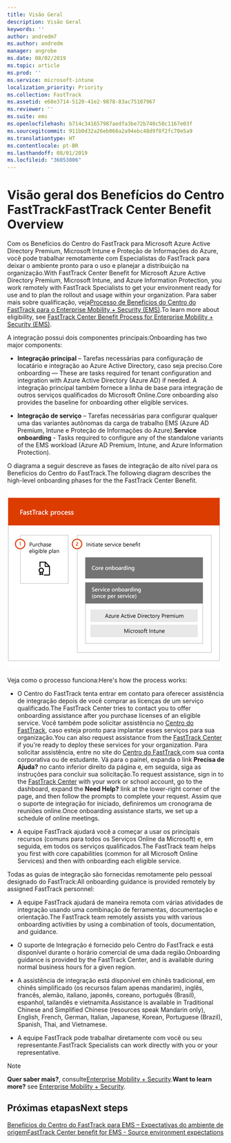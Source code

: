 ```yaml
---
title: Visão Geral
description: Visão Geral
keywords: ''
author: andredm7
ms.author: andredm
manager: angrobe
ms.date: 08/02/2019
ms.topic: article
ms.prod: ''
ms.service: microsoft-intune
localization_priority: Priority
ms.collection: FastTrack
ms.assetid: e60e3714-5120-41e2-9878-83ac75107967
ms.reviewer: ''
ms.suite: ems
ms.openlocfilehash: b714c341657987aedfa3be72b740c50c1167e03f
ms.sourcegitcommit: 911b0d32a26eb068a2a94ebc48d9f8f2fc70e5a9
ms.translationtype: HT
ms.contentlocale: pt-BR
ms.lasthandoff: 08/01/2019
ms.locfileid: "36053806"
---
```

# <a name="fasttrack-center-benefit-overview"></a><span data-ttu-id="71f6c-103">Visão geral dos Benefícios do Centro FastTrack</span><span class="sxs-lookup"><span data-stu-id="71f6c-103">FastTrack Center Benefit Overview</span></span>

<span data-ttu-id="71f6c-104">Com os Benefícios do Centro do FastTrack para Microsoft Azure Active Directory Premium, Microsoft Intune e Proteção de Informações do Azure, você pode trabalhar remotamente com Especialistas do FastTrack para deixar o ambiente pronto para o uso e planejar a distribuição na organização.</span><span class="sxs-lookup"><span data-stu-id="71f6c-104">With FastTrack Center Benefit for Microsoft Azure Active Directory Premium, Microsoft Intune, and Azure Information Protection, you work remotely with FastTrack Specialists to get your environment ready for use and to plan the rollout and usage within your organization.</span></span> <span data-ttu-id="71f6c-105">Para saber mais sobre qualificação, veja[Processo de Benefícios do Centro do FastTrack para o Enterprise Mobility + Security (EMS)](EMS-fasttrack-process.md).</span><span class="sxs-lookup"><span data-stu-id="71f6c-105">To learn more about eligibility, see [FastTrack Center Benefit Process for Enterprise Mobility + Security (EMS)](EMS-fasttrack-process.md).</span></span>

<span data-ttu-id="71f6c-106">A integração possui dois componentes principais:</span><span class="sxs-lookup"><span data-stu-id="71f6c-106">Onboarding has two major components:</span></span>

-   <span data-ttu-id="71f6c-107">**Integração principal** – Tarefas necessárias para configuração de locatário e integração ao Azure Active Directory, caso seja preciso.</span><span class="sxs-lookup"><span data-stu-id="71f6c-107">Core onboarding — These are tasks required for tenant configuration and integration with Azure Active Directory (Azure AD) if needed.</span></span> <span data-ttu-id="71f6c-108">A integração principal também fornece a linha de base para integração de outros serviços qualificados do Microsoft Online.</span><span class="sxs-lookup"><span data-stu-id="71f6c-108">Core onboarding also provides the baseline for onboarding other eligible services.</span></span>

-   <span data-ttu-id="71f6c-109">**Integração de serviço** – Tarefas necessárias para configurar qualquer uma das variantes autônomas da carga de trabalho EMS (Azure AD Premium, Intune e Proteção de Informações do Azure).</span><span class="sxs-lookup"><span data-stu-id="71f6c-109">**Service onboarding** - Tasks required to configure any of the standalone variants of the EMS workload (Azure AD Premium, Intune, and Azure Information Protection).</span></span>

<span data-ttu-id="71f6c-110">O diagrama a seguir descreve as fases de integração de alto nível para os Benefícios do Centro do FastTrack.</span><span class="sxs-lookup"><span data-stu-id="71f6c-110">The following diagram describes the high-level onboarding phases for the the FastTrack Center Benefit.</span></span>

![As fases de integração de alto nível do uso dos Benefícios do Centro do FastTrack](./media/ft-onboarding-process.png)

<span data-ttu-id="71f6c-112">Veja como o processo funciona:</span><span class="sxs-lookup"><span data-stu-id="71f6c-112">Here's how the process works:</span></span>

- <span data-ttu-id="71f6c-113">O Centro do FastTrack tenta entrar em contato para oferecer assistência de integração depois de você comprar as licenças de um serviço qualificado.</span><span class="sxs-lookup"><span data-stu-id="71f6c-113">The FastTrack Center tries to contact you to offer onboarding assistance after you purchase licenses of an eligible service.</span></span> <span data-ttu-id="71f6c-114">Você também pode solicitar assistência no [Centro do FastTrack](https://go.microsoft.com/fwlink/?linkid=780698), caso esteja pronto para implantar esses serviços para sua organização.</span><span class="sxs-lookup"><span data-stu-id="71f6c-114">You can also request assistance from the [FastTrack Center](https://go.microsoft.com/fwlink/?linkid=780698) if you're ready to deploy these services for your organization.</span></span> <span data-ttu-id="71f6c-115">Para solicitar assistência, entre no site do [Centro do FastTrack ](https://go.microsoft.com/fwlink/?linkid=780698) com sua conta corporativa ou de estudante. Vá para o painel, expanda o link **Precisa de Ajuda?** no canto inferior direito da página e, em seguida, siga as instruções para concluir sua solicitação.</span><span class="sxs-lookup"><span data-stu-id="71f6c-115">To request assistance, sign in to the [FastTrack Center](https://go.microsoft.com/fwlink/?linkid=780698) with your work or school account, go to the dashboard, expand the **Need Help?** link at the lower-right corner of the page, and then follow the prompts to complete your request.</span></span> <span data-ttu-id="71f6c-116">Assim que o suporte de integração for iniciado, definiremos um cronograma de reuniões online.</span><span class="sxs-lookup"><span data-stu-id="71f6c-116">Once onboarding assistance starts, we set up a schedule of online meetings.</span></span>

-   <span data-ttu-id="71f6c-117">A equipe FastTrack ajudará você a começar a usar os principais recursos (comuns para todos os Serviços Online da Microsoft) e, em seguida, em todos os serviços qualificados.</span><span class="sxs-lookup"><span data-stu-id="71f6c-117">The FastTrack team helps you first with core capabilities (common for all Microsoft Online Services) and then with onboarding each eligible service.</span></span>

<span data-ttu-id="71f6c-118">Todas as guias de integração são fornecidas remotamente pelo pessoal designado do FastTrack:</span><span class="sxs-lookup"><span data-stu-id="71f6c-118">All onboarding guidance is provided remotely by assigned FastTrack personnel:</span></span>

-   <span data-ttu-id="71f6c-119">A equipe FastTrack ajudará de maneira remota com várias atividades de integração usando uma combinação de ferramentas, documentação e orientação.</span><span class="sxs-lookup"><span data-stu-id="71f6c-119">The FastTrack team remotely assists you with various onboarding activities by using a combination of tools, documentation, and guidance.</span></span>

-   <span data-ttu-id="71f6c-120">O suporte de Integração é fornecido pelo Centro do FastTrack e está disponível durante o horário comercial de uma dada região.</span><span class="sxs-lookup"><span data-stu-id="71f6c-120">Onboarding guidance is provided by the FastTrack Center, and is available during normal business hours for a given region.</span></span>

-   <span data-ttu-id="71f6c-121">A assistência de integração está disponível em chinês tradicional, em chinês simplificado (os recursos falam apenas mandarim), inglês, francês, alemão, italiano, japonês, coreano, português (Brasil), espanhol, tailandês e vietnamita.</span><span class="sxs-lookup"><span data-stu-id="71f6c-121">Assistance is available in Traditional Chinese and Simplified Chinese (resources speak Mandarin only), English, French, German, Italian, Japanese, Korean, Portuguese (Brazil), Spanish, Thai, and Vietnamese.</span></span>

-   <span data-ttu-id="71f6c-122">A equipe FastTrack pode trabalhar diretamente com você ou seu representante.</span><span class="sxs-lookup"><span data-stu-id="71f6c-122">FastTrack Specialists can work directly with you or your representative.</span></span>

> [!NOTE]
> <span data-ttu-id="71f6c-123">**Quer saber mais?**, consulte[Enterprise Mobility + Security](https://www.microsoft.com/cloud-platform/enterprise-mobility).</span><span class="sxs-lookup"><span data-stu-id="71f6c-123">**Want to learn more?** see [Enterprise Mobility + Security](https://www.microsoft.com/cloud-platform/enterprise-mobility).</span></span>

## <a name="next-steps"></a><span data-ttu-id="71f6c-124">Próximas etapas</span><span class="sxs-lookup"><span data-stu-id="71f6c-124">Next steps</span></span>

[<span data-ttu-id="71f6c-125">Benefícios do Centro do FastTrack para EMS – Expectativas do ambiente de origem</span><span class="sxs-lookup"><span data-stu-id="71f6c-125">FastTrack Center benefit for EMS - Source environment expectations</span></span>](EMS-source-environment-expectations.md)
